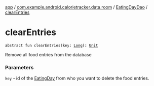 [app](../../index.md) / [com.example.android.calorietracker.data.room](../index.md) / [EatingDayDao](index.md) / [clearEntries](./clear-entries.md)

# clearEntries

`abstract fun clearEntries(key: `[`Long`](https://kotlinlang.org/api/latest/jvm/stdlib/kotlin/-long/index.html)`): `[`Unit`](https://kotlinlang.org/api/latest/jvm/stdlib/kotlin/-unit/index.html)

Remove all food entries from the database

### Parameters

`key` - id of the [EatingDay](../../com.example.android.calorietracker.data.room.entities/-eating-day/index.md) from who you want to delete the food entries.